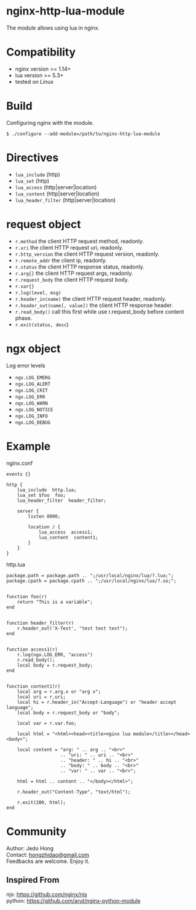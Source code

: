 # nginx-http-lua-module
The module allows using lua in nginx. 

Compatibility
=============

- nginx version >= 1.14+
- lua version >= 5.3+
- tested on Linux

Build
=====

Configuring nginx with the module.

    $ ./configure --add-module=/path/to/nginx-http-lua-module
    
Directives
==========

- ``lua_include`` (http)
- ``lua_set`` (http)
- ``lua_access`` (http|server|location)
- ``lua_content`` (http|server|location)
- ``lua_header_filter`` (http|server|location)

request object
====
- ``r.method`` the client HTTP request method, readonly.
- ``r.uri`` the client HTTP request uri, readonly.
- ``r.http_version`` the client HTTP request version, readonly.
- ``r.remote_addr`` the client ip, readonly.
- ``r.status`` the client HTTP response status, readonly.
- ``r.arg{}`` the client HTTP request args, readonly.
- ``r.request_body`` the client HTTP request body.
- ``r.var{}``
- ``r.log(level, msg)``
- ``r.header_in(name)`` the client HTTP request header, readonly.
- ``r.header_out(name[, value])`` the client HTTP response header.
- ``r.read_body()`` call this first while use r.request_body before content phase. 
- ``r.exit(status, desc``)

ngx object
==========
Log error levels  
- ``ngx.LOG_EMERG``
- ``ngx.LOG_ALERT``
- ``ngx.LOG_CRIT``
- ``ngx.LOG_ERR``
- ``ngx.LOG_WARN``
- ``ngx.LOG_NOTICE``
- ``ngx.LOG_INFO``
- ``ngx.LOG_DEBUG``


Example
=======

nginx.conf
```
events {}

http {
    lua_include  http.lua;
    lua_set $foo  foo;
    lua_header_filter  header_filter;

    server {
        listen 8000;

        location / {
            lua_access  access1;
            lua_content  content1;
        }
    }
}
```

http.lua
```
package.path = package.path .. ";/usr/local/nginx/lua/?.lua;";
package.cpath = package.cpath .. ";/usr/local/nginx/lua/?.so;";


function foo(r)
    return "This is a variable";
end


function header_filter(r)
    r.header_out('X-Test', "test test test");
end


function access1(r)
    r.log(ngx.LOG_ERR, "access")
    r.read_body();
    local body = r.request_body;
end


function content1(r)
    local arg = r.arg.x or "arg x";
    local uri = r.uri;
    local hi = r.header_in("Accept-Language") or "header accept language";
    local body = r.request_body or "body";

    local var = r.var.foo;

    local html = "<html><head><title>nginx lua module</title></head><body>";

    local content = "arg: " .. arg .. "<br>"
                    .. "uri: " .. uri .. "<br>"
                    .. "header: " .. hi .. "<br>"
                    .. "body: " .. body .. "<br>"
                    .. "var: " .. var .. "<br>";

    html = html .. content .. "</body></html>";

    r.header_out("Content-Type", "text/html");

    r.exit(200, html);
end
```

Community
=========
Author: Jedo Hong  
Contact: hongzhidao@gmail.com  
Feedbacks are welcome. Enjoy it.

Inspired From
-------------
njs: https://github.com/nginx/njs  
python: https://github.com/arut/nginx-python-module
